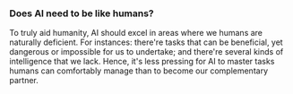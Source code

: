 ### Does AI need to be like humans?

To truly aid humanity, AI should excel in areas where we humans are naturally deficient. For instances: there're tasks that can be beneficial, yet dangerous or impossible for us to undertake; and there're several kinds of intelligence that we lack. Hence, it's less pressing for AI to master tasks humans can comfortably manage than to become our complementary partner.
